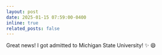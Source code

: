 ```yaml
---
layout: post
date: 2025-01-15 07:59:00-0400
inline: true
related_posts: false
---
```


Great news! I got admitted to Michigan State University! :sparkles: :smile:


